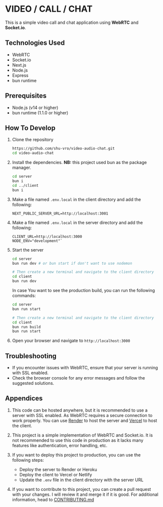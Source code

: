 # VIDEO / CALL / CHAT

This is a simple video call and chat application using **WebRTC** and **Socket.io**.

## Technologies Used

-   WebRTC
-   Socket.io
-   Next.js
-   Node.js
-   Express
-   bun runtime

## Prerequisites

-   Node.js (v14 or higher)
-   bun runtime (1.1.0 or higher)

## How To Develop

1. Clone the repository
    ```bash
    https://github.com/shu-vro/video-audio-chat.git
    cd video-audio-chat
    ```
2. Install the dependencies. **NB:** this project used bun as the package manager.
    ```bash
    cd server
    bun i
    cd ../client
    bun i
    ```
3. Make a file named `.env.local` in the client directory and add the following:
    ```env
    NEXT_PUBLIC_SERVER_URL=http://localhost:3001
    ```
4. Make a file named `.env.local` in the server directory and add the following:
    ```env
    CLIENT_URL=http://localhost:3000
    NODE_ENV="development"`
    ```
5. Start the server

    ```bash
    cd server
    bun run dev # or bun start if don't want to use nodemon

    # Then create a new terminal and navigate to the client directory
    cd client
    bun run dev
    ```

    In case You want to see the production build, you can run the following commands:

    ```bash
    cd server
    bun run start

    # Then create a new terminal and navigate to the client directory
    cd client
    bun run build
    bun run start
    ```

6. Open your browser and navigate to `http://localhost:3000`

## Troubleshooting

-   If you encounter issues with WebRTC, ensure that your server is running with SSL enabled.
-   Check the browser console for any error messages and follow the suggested solutions.

## Appendices

1. This code can be hosted anywhere, but it is recommended to use a server with SSL enabled. As WebRTC requires a secure connection to work properly. You can use [Render](https://www.render.com/) to host the server and [Vercel](https://vercel.com/) to host the client.

2. This project is a simple implementation of WebRTC and Socket.io. It is not recommended to use this code in production as it lacks many features like authentication, error handling, etc.

3. If you want to deploy this project to production, you can use the following steps:

    - Deploy the server to Render or Heroku
    - Deploy the client to Vercel or Netlify
    - Update the `.env` file in the client directory with the server URL

4. If you want to contribute to this project, you can create a pull request with your changes. I will review it and merge it if it is good. For additional information, head to [CONTRIBUTING.md](./CONTRIBUTING.md)
